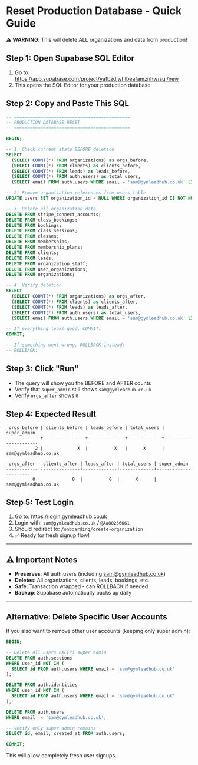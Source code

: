 # Reset Production Database - Quick Guide

**⚠️ WARNING**: This will delete ALL organizations and data from production!

## Step 1: Open Supabase SQL Editor

1. Go to: https://app.supabase.com/project/yafbzdjwhlbeafamznhw/sql/new
2. This opens the SQL Editor for your production database

## Step 2: Copy and Paste This SQL

```sql
-- ============================================
-- PRODUCTION DATABASE RESET
-- ============================================

BEGIN;

-- 1. Check current state BEFORE deletion
SELECT
  (SELECT COUNT(*) FROM organizations) as orgs_before,
  (SELECT COUNT(*) FROM clients) as clients_before,
  (SELECT COUNT(*) FROM leads) as leads_before,
  (SELECT COUNT(*) FROM auth.users) as total_users,
  (SELECT email FROM auth.users WHERE email = 'sam@gymleadhub.co.uk' LIMIT 1) as super_admin;

-- 2. Remove organization references from users table
UPDATE users SET organization_id = NULL WHERE organization_id IS NOT NULL;

-- 3. Delete all organization data
DELETE FROM stripe_connect_accounts;
DELETE FROM class_bookings;
DELETE FROM bookings;
DELETE FROM class_sessions;
DELETE FROM classes;
DELETE FROM memberships;
DELETE FROM membership_plans;
DELETE FROM clients;
DELETE FROM leads;
DELETE FROM organization_staff;
DELETE FROM user_organizations;
DELETE FROM organizations;

-- 4. Verify deletion
SELECT
  (SELECT COUNT(*) FROM organizations) as orgs_after,
  (SELECT COUNT(*) FROM clients) as clients_after,
  (SELECT COUNT(*) FROM leads) as leads_after,
  (SELECT COUNT(*) FROM auth.users) as total_users,
  (SELECT email FROM auth.users WHERE email = 'sam@gymleadhub.co.uk' LIMIT 1) as super_admin;

-- If everything looks good, COMMIT:
COMMIT;

-- If something went wrong, ROLLBACK instead:
-- ROLLBACK;
```

## Step 3: Click "Run"

- The query will show you the BEFORE and AFTER counts
- Verify that `super_admin` still shows `sam@gymleadhub.co.uk`
- Verify `orgs_after` shows `0`

## Step 4: Expected Result

```
 orgs_before | clients_before | leads_before | total_users | super_admin
-------------+----------------+--------------+-------------+----------------------
           2 |             X  |          X   |      X      | sam@gymleadhub.co.uk

 orgs_after | clients_after | leads_after | total_users | super_admin
------------+---------------+-------------+-------------+----------------------
          0 |            0  |          0  |      X      | sam@gymleadhub.co.uk
```

## Step 5: Test Login

1. Go to: https://login.gymleadhub.co.uk
2. Login with: `sam@gymleadhub.co.uk` / `@Aa80236661`
3. Should redirect to: `/onboarding/create-organization`
4. ✅ Ready for fresh signup flow!

---

## ⚠️ Important Notes

- **Preserves**: All auth.users (including sam@gymleadhub.co.uk)
- **Deletes**: All organizations, clients, leads, bookings, etc.
- **Safe**: Transaction wrapped - can ROLLBACK if needed
- **Backup**: Supabase automatically backs up daily

---

## Alternative: Delete Specific User Accounts

If you also want to remove other user accounts (keeping only super admin):

```sql
BEGIN;

-- Delete all users EXCEPT super admin
DELETE FROM auth.sessions
WHERE user_id NOT IN (
  SELECT id FROM auth.users WHERE email = 'sam@gymleadhub.co.uk'
);

DELETE FROM auth.identities
WHERE user_id NOT IN (
  SELECT id FROM auth.users WHERE email = 'sam@gymleadhub.co.uk'
);

DELETE FROM auth.users
WHERE email != 'sam@gymleadhub.co.uk';

-- Verify only super admin remains
SELECT id, email, created_at FROM auth.users;

COMMIT;
```

This will allow completely fresh user signups.
